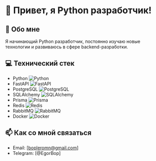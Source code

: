 # 👋 Привет, я Python разработчик!

## 🚀 Обо мне
Я начинающий Python разработчик, постоянно изучаю новые технологии и развиваюсь в сфере backend-разработки.

## 💻 Технический стек
- Python ![Python](https://img.shields.io/badge/Python-3776AB?style=flat-square&logo=python&logoColor=white)
- FastAPI ![FastAPI](https://img.shields.io/badge/FastAPI-009688?style=flat-square&logo=FastAPI&logoColor=white)
- PostgreSQL ![PostgreSQL](https://img.shields.io/badge/PostgreSQL-316192?style=flat-square&logo=postgresql&logoColor=white)
- SQLAlchemy ![SQLAlchemy](https://img.shields.io/badge/SQLAlchemy-CC2927?style=flat-square&logo=sqlite&logoColor=white)
- Prisma ![Prisma](https://img.shields.io/badge/Prisma-2D3748?style=flat-square&logo=prisma&logoColor=white)
- Redis ![Redis](https://img.shields.io/badge/Redis-DC382D?style=flat-square&logo=redis&logoColor=white)
- RabbitMQ ![RabbitMQ](https://img.shields.io/badge/RabbitMQ-FF6600?style=flat-square&logo=rabbitmq&logoColor=white)
- Docker ![Docker](https://img.shields.io/badge/Docker-2496ED?style=flat-square&logo=docker&logoColor=white)

## 📫 Как со мной связаться
- Email: [bopleromn@gmail.com]
- Telegram: [@EgorBop]
